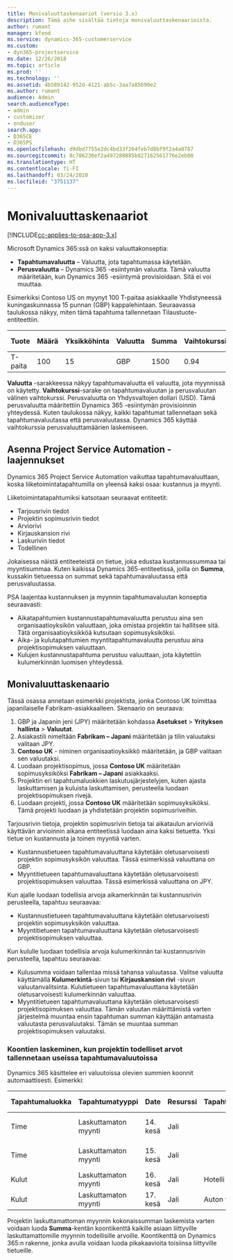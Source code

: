 ```yaml
---
title: Monivaluuttaskenaariot (versio 3.x)
description: Tämä aihe sisältää tietoja monivaluuttaskenaarioista.
author: rumant
manager: kfend
ms.service: dynamics-365-customerservice
ms.custom:
- dyn365-projectservice
ms.date: 12/26/2018
ms.topic: article
ms.prod: ''
ms.technology: ''
ms.assetid: 4b589142-952d-4121-ab5c-3aa7a85690e2
ms.author: rumant
audience: Admin
search.audienceType:
- admin
- customizer
- enduser
search.app:
- D365CE
- D365PS
ms.openlocfilehash: d9dbd7755e2dc4bd33f264feb7d8bf9f2a4a0787
ms.sourcegitcommit: 8c786230ef2a497280885b827162561776e2eb00
ms.translationtype: HT
ms.contentlocale: fi-FI
ms.lasthandoff: 03/24/2020
ms.locfileid: "3751137"
---
```

# <a name="multiple-currency-scenarios"></a>Monivaluuttaskenaariot

[!INCLUDE[cc-applies-to-psa-app-3.x](../includes/cc-applies-to-psa-app-3x.md)]

Microsoft Dynamics 365:ssä on kaksi valuuttakonseptia:

- **Tapahtumavaluutta** – Valuutta, jota tapahtumassa käytetään. 
- **Perusvaluutta** – Dynamics 365 -esiintymän valuutta. Tämä valuutta määritetään, kun Dynamics 365 -esiintymä provisioidaan. Sitä ei voi muuttaa.

Esimerkiksi Contoso US on myynyt 100 T-paitaa asiakkaalle Yhdistyneessä kuningaskunnassa 15 punnan (GBP) kappalehintaan. Seuraavassa taulukossa näkyy, miten tämä tapahtuma tallennetaan Tilaustuote-entiteettiin.

| Tuote | Määrä | Yksikköhinta | Valuutta | Summa | Vaihtokurssi | Yksikköhinta (perus)| Summa (perusvaluutta)|
|---------|----------|----------------|----------|--------|---------------|----------------------|--------------|
| T-paita | 100      | 15             | GBP      | 1500   | 0.94          | 17.25 $               | 1,725 $       |

**Valuutta** -sarakkeessa näkyy tapahtumavaluutta eli valuutta, jota myynnissä on käytetty. **Vaihtokurssi**-sarake on tapahtumavaluutan ja perusvaluutan välinen vaihtokurssi. Perusvaluutta on Yhdysvaltojen dollari (USD). Tämä perusvaluutta määritettiin Dynamics 365 -esiintymän provisioinnin yhteydessä.
Kuten taulukossa näkyy, kaikki tapahtumat tallennetaan sekä tapahtumavaluutassa että perusvaluutassa. Dynamics 365 käyttää vaihtokurssia perusvaluuttamäärien laskemiseen.

## <a name="project-service-automation-extensions"></a>Asenna Project Service Automation -laajennukset

Dynamics 365 Project Service Automation vaikuttaa tapahtumavaluuttaan, koska liiketoimintatapahtumilla on yleensä kaksi osaa: kustannus ja myynti.

Liiketoimintatapahtumiksi katsotaan seuraavat entiteetit:

- Tarjousrivin tiedot
- Projektin sopimusrivin tiedot
- Arviorivi
- Kirjauskansion rivi
- Laskurivin tiedot
- Todellinen

Jokaisessa näistä entiteeteistä on tietue, joka edustaa kustannussummaa tai myyntisummaa. Kuten kaikissa Dynamics 365-entiteetissä, joilla on **Summa**, kussakin tietueessa on summat sekä tapahtumavaluutassa että perusvaluutassa. 

PSA laajentaa kustannuksen ja myynnin tapahtumavaluutan konseptia seuraavasti:

- Aikatapahtumien kustannustapahtumavaluutta perustuu aina sen organisaatioyksikön valuuttaan, joka omistaa projektin tai hallitsee sitä. Tätä organisaatioyksikköä kutsutaan sopimusyksiköksi.
- Aika- ja kulutapahtumien myyntitapahtumavaluutta perustuu aina projektisopimuksen valuuttaan.
- Kulujen kustannustapahtuma perustuu valuuttaan, jota käytettiin kulumerkinnän luomisen yhteydessä.

## <a name="multiple-currency-scenario"></a>Monivaluuttaskenaario

Tässä osassa annetaan esimerkki projektista, jonka Contoso UK toimittaa japanilaiselle Fabrikam-asiakkaalleen. Skenaario on seuraava:

1. GBP ja Japanin jeni (JPY) määritetään kohdassa **Asetukset** \> **Yrityksen hallinta** \> **Valuutat**. 
2. Asiakastili nimeltään **Fabrikam – Japani** määritetään ja tilin valuutaksi valitaan JPY.
3. **Contoso UK** - niminen organisaatioyksikkö määritetään, ja GBP valitaan sen valuutaksi.
4. Luodaan projektisopimus, jossa **Contoso UK** määritetään sopimusyksiköksi **Fabrikam – Japani** asiakkaaksi.
5. Projektin eri tapahtumaluokkien laskutusjärjestelyjen, kuten ajasta laskuttamisen ja kuluista laskuttamisen, perusteella luodaan projektisopimuksen rivejä.
6. Luodaan projekti, jossa **Contoso UK** määritetään sopimusyksiköksi. Tämä projekti luodaan ja yhdistetään projektin sopimusriveihin.


Tarjousrivin tietoja, projektin sopimusrivin tietoja tai aikataulun arvioriviä käyttävän arvioinnin aikana entiteetissä luodaan aina kaksi tietuetta. Yksi tietue on kustannusta ja toinen myyntiä varten.

- Kustannustietueen tapahtumavaluuttana käytetään oletusarvoisesti projektin sopimusyksikön valuuttaa. Tässä esimerkissä valuuttana on GBP.
- Myyntitietueen tapahtumavaluuttana käytetään oletusarvoisesti projektisopimuksen valuuttaa. Tässä esimerkissä valuuttana on JPY.

Kun ajalle luodaan todellisia arvoja aikamerkinnän tai kustannusrivin perusteella, tapahtuu seuraavaa:

- Kustannustietueen tapahtumavaluuttana käytetään oletusarvoisesti projektin sopimusyksikön valuuttaa.
- Myyntitietueen tapahtumavaluuttana käytetään oletusarvoisesti projektisopimuksen valuuttaa.

Kun kululle luodaan todellisia arvoja kulumerkinnän tai kustannusrivin perusteella, tapahtuu seuraavaa:

- Kulusumma voidaan tallentaa missä tahansa valuutassa. Valitse valuutta käyttämällä **Kulumerkintä**-sivun tai **Kirjauskansion rivi** -sivun valuutanvalitsinta. Kulutietueen tapahtumavaluuttana käytetään oletusarvoisesti kulumerkinnän valuuttaa. 
- Myyntitietueen tapahtumavaluuttana käytetään oletusarvoisesti projektisopimuksen valuuttaa. Tämän valuutan määrittämistä varten järjestelmä muuntaa ensin tapahtuman summan käyttäjän antamasta valuutasta perusvaluutaksi. Tämän se muuntaa summan projektisopimuksen valuutaksi. 

### <a name="computing-roll-ups-when-project-actuals-are-recorded-in-multiple-transaction-currencies"></a>Koontien laskeminen, kun projektin todelliset arvot tallennetaan useissa tapahtumavaluutoissa

Dynamics 365 käsittelee eri valuutoissa olevien summien koonnit automaattisesti. Esimerkki:

| Tapahtumaluokka | Tapahtumatyyppi| Date   | Resurssi | Tapahtumaluokka | Määrä | Yksikköhinta | Summa      | Vaihtokurssi | Summa perusvaluutassa |
|-------------------|------------------|--------|----------|----------------------|----------|--------------|-------------|---------------|----------------|
| Time              | Laskuttamaton myynti   | 14. kesä | Jali  |                      | 8 h    | 20 000 JPY    | 160 000 JPY | 123           | 1 300,81 USD    |
| Time              | Laskuttamaton myynti   | 15. kesä | Jali  |                      | 8 h    | 20 000 JPY    | 160 000 JPY | 123           | 1 300,81 USD    |
| Kulut           | Laskuttamaton myynti   | 16. kesä | Jali  | Hotelli                | 1 kpl     | 250 EUR      | 250 EUR     | 0.94          | 265,95 USD     |
| Kulut           | Laskuttamaton myynti   | 17. kesä | Jali  | Auton vuokraus           | 1 kpl     | 150 EUR      | 150 EUR     | 0.94          | 159,57 USD     |

Projektin laskuttamattoman myynnin kokonaissumman laskemista varten voidaan luoda **Summa**-kentän koontikenttä kaikille asiaan liittyville laskuttamattomille myynnin todellisille arvoille. Koontikenttä on Dynamics 365:n rakenne, jonka avulla voidaan luoda pikakaavioita toisiinsa liittyville tietueille.
